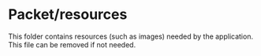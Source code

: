 # Packet/resources

This folder contains resources (such as images) needed by the application. This file can
be removed if not needed.
